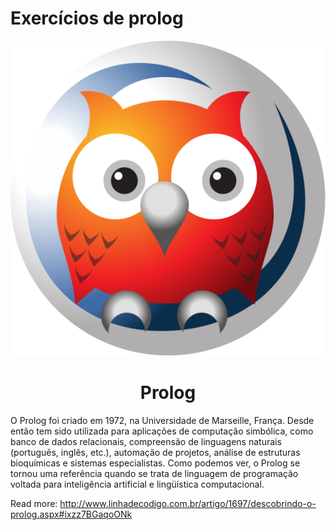 # Exercícios de prolog 

<div align='center'>
  <img src="./assets/swi-prolog.svg">
  <h1>Prolog</h1>
</div>

O Prolog foi criado em 1972, na Universidade de Marseille, França. Desde então tem sido utilizada para aplicações de computação simbólica, como banco de dados relacionais, compreensão de linguagens naturais (português, inglês, etc.), automação de projetos, análise de estruturas bioquímicas e sistemas especialistas. Como podemos ver, o Prolog se tornou uma referência quando se trata de linguagem de programação voltada para inteligência artificial e lingüística computacional.

Read more: http://www.linhadecodigo.com.br/artigo/1697/descobrindo-o-prolog.aspx#ixzz7BGaqoONk

